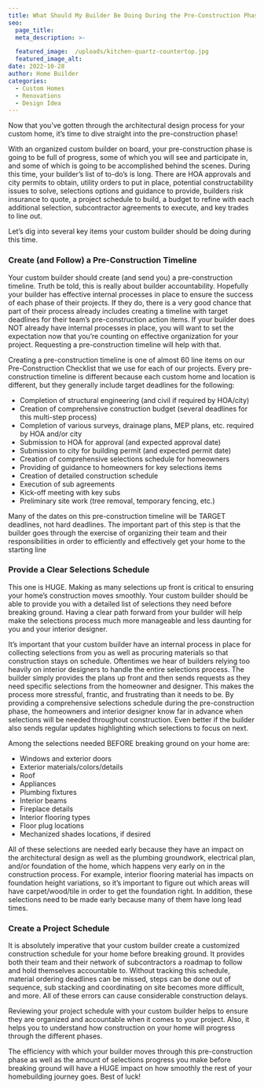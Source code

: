 ```yaml
---
title: What Should My Builder Be Doing During the Pre-Construction Phase?
seo:
  page_title:
  meta_description: >-

  featured_image:  /uploads/kitchen-quartz-countertop.jpg
  featured_image_alt:
date: 2022-10-28
author: Home Builder
categories:
  - Custom Homes
  - Renovations
  - Design Idea
---
```


Now that you’ve gotten through the architectural design process for your custom home, it’s time to dive straight into the pre-construction phase!

With an organized custom builder on board, your pre-construction phase is going to be full of progress, some of which you will see and participate in, and some of which is going to be accomplished behind the scenes. During this time, your builder’s list of to-do’s is long. There are HOA approvals and city permits to obtain, utility orders to put in place, potential constructability issues to solve, selections options and guidance to provide, builders risk insurance to quote, a project schedule to build, a budget to refine with each additional selection, subcontractor agreements to execute, and key trades to line out.

Let’s dig into several key items your custom builder should be doing during this time.

### Create (and Follow) a Pre-Construction Timeline

Your custom builder should create (and send you) a pre-construction timeline. Truth be told, this is really about builder accountability. Hopefully your builder has effective internal processes in place to ensure the success of each phase of their projects. If they do, there is a very good chance that part of their process already includes creating a timeline with target deadlines for their team’s pre-construction action items. If your builder does NOT already have internal processes in place, you will want to set the expectation now that you’re counting on effective organization for your project. Requesting a pre-construction timeline will help with that.

Creating a pre-construction timeline is one of almost 60 line items on our Pre-Construction Checklist that we use for each of our projects. Every pre-construction timeline is different because each custom home and location is different, but they generally include target deadlines for the following:

* Completion of structural engineering (and civil if required by HOA/city)
* Creation of comprehensive construction budget (several deadlines for this multi-step process)
* Completion of various surveys, drainage plans, MEP plans, etc. required by HOA and/or city
* Submission to HOA for approval (and expected approval date)
* Submission to city for building permit (and expected permit date)
* Creation of comprehensive selections schedule for homeowners
* Providing of guidance to homeowners for key selections items
* Creation of detailed construction schedule
* Execution of sub agreements
* Kick-off meeting with key subs
* Preliminary site work (tree removal, temporary fencing, etc.)

Many of the dates on this pre-construction timeline will be TARGET deadlines, not hard deadlines. The important part of this step is that the builder goes through the exercise of organizing their team and their responsibilities in order to efficiently and effectively get your home to the starting line

### Provide a Clear Selections Schedule

This one is HUGE. Making as many selections up front is critical to ensuring your home’s construction moves smoothly. Your custom builder should be able to provide you with a detailed list of selections they need before breaking ground. Having a clear path forward from your builder will help make the selections process much more manageable and less daunting for you and your interior designer.

It’s important that your custom builder have an internal process in place for collecting selections from you as well as procuring materials so that construction stays on schedule. Oftentimes we hear of builders relying too heavily on interior designers to handle the entire selections process. The builder simply provides the plans up front and then sends requests as they need specific selections from the homeowner and designer. This makes the process more stressful, frantic, and frustrating than it needs to be. By providing a comprehensive selections schedule during the pre-construction phase, the homeowners and interior designer know far in advance when selections will be needed throughout construction. Even better if the builder also sends regular updates highlighting which selections to focus on next.

Among the selections needed BEFORE breaking ground on your home are:

* Windows and exterior doors
* Exterior materials/colors/details
* Roof
* Appliances
* Plumbing fixtures
* Interior beams
* Fireplace details
* Interior flooring types
* Floor plug locations
* Mechanized shades locations, if desired

All of these selections are needed early because they have an impact on the architectural design as well as the plumbing groundwork, electrical plan, and/or foundation of the home, which happens very early on in the construction process. For example, interior flooring material has impacts on foundation height variations, so it’s important to figure out which areas will have carpet/wood/tile in order to get the foundation right. In addition, these selections need to be made early because many of them have long lead times.

### Create a Project Schedule

It is absolutely imperative that your custom builder create a customized construction schedule for your home before breaking ground. It provides both their team and their network of subcontractors a roadmap to follow and hold themselves accountable to. Without tracking this schedule, material ordering deadlines can be missed, steps can be done out of sequence, sub stacking and coordinating on site becomes more difficult, and more. All of these errors can cause considerable construction delays.

Reviewing your project schedule with your custom builder helps to ensure they are organized and accountable when it comes to your project. Also, it helps you to understand how construction on your home will progress through the different phases.

The efficiency with which your builder moves through this pre-construction phase as well as the amount of selections progress you make before breaking ground will have a HUGE impact on how smoothly the rest of your homebuilding journey goes. Best of luck!

